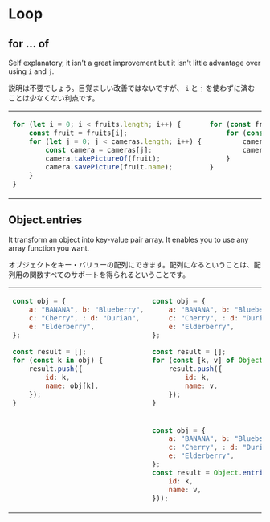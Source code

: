 # Loop
## for ... of
Self explanatory, it isn't a great improvement but it isn't little advantage over using `i` and `j`.

説明は不要でしょう。目覚ましい改善ではないですが、 `i` と `j` を使わずに済むことは少なくない利点です。

<table><tbody>
<tr><!-- ugly --><td valign="top">

```js
for (let i = 0; i < fruits.length; i++) {
    const fruit = fruits[i];
    for (let j = 0; j < cameras.length; i++) {
        const camera = cameras[j];
        camera.takePictureOf(fruit);
        camera.savePicture(fruit.name);
    }
}
```
</td><!-- beautiful --><td valign="top">

```js
for (const fruit of fruits) {
    for (const camera of cameras) {
        camera.takePictureOf(fruit);
        camera.savePicture(fruit.name);
    }
}
```
</td></tr>
</tbody></table>


## Object.entries
It transform an object into key-value pair array. It enables you to use any array function you want.

オブジェクトをキー・バリューの配列にできます。配列になるということは、配列用の関数すべてのサポートを得られるということです。

<table><tbody>
<tr><!-- ugly --><td valign="top">

```js
const obj = {
    a: "BANANA", b: "Blueberry",
    c: "Cherry", : d: "Durian",
    e: "Elderberry",
};

const result = [];
for (const k in obj) {
    result.push({
        id: k,
        name: obj[k],
    });
}
```
</td><!-- beautiful --><td valign="top">

```js
const obj = {
    a: "BANANA", b: "Blueberry",
    c: "Cherry", : d: "Durian",
    e: "Elderberry",
};

const result = [];
for (const [k, v] of Object.entries(obj)) {
    result.push({
        id: k,
        name: v,
    });
}
```
</td></tr>
<tr><!-- ugly --><td valign="top">
</td><!-- beautiful --><td valign="top">

```js
const obj = {
    a: "BANANA", b: "Blueberry",
    c: "Cherry", : d: "Durian",
    e: "Elderberry",
};
const result = Object.entries(obj)).map(([k, v]) => ({
    id: k,
    name: v,
}));
```
</td></tr>
</tbody></table>

